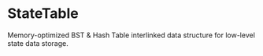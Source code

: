 # StateTable
 Memory-optimized BST & Hash Table interlinked data structure for low-level state data storage.
